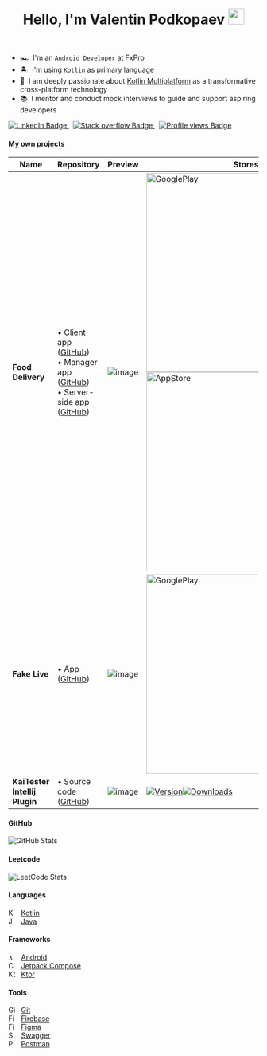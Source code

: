 
<h1 align="center">Hello, I'm Valentin Podkopaev 
  <img src="https://www.pngplay.com/wp-content/uploads/9/Android-Transparent-Free-PNG.png" width="32"/>
</h1>

<br>

- 🏎 &nbsp;I'm an `Android Developer` at [FxPro](https://www.fxpro.com/) 
- 🏝 &nbsp;I'm using `Kotlin` as primary language 
- 🚀 &nbsp;I am deeply passionate about [Kotlin Multiplatform](https://kotlinlang.org/docs/multiplatform.html) as a transformative cross-platform technology 
- 📚 &nbsp;I mentor and conduct mock interviews to guide and support aspiring developers 

<a href="https://www.linkedin.com/in/maxastin/">
  <img src="https://img.shields.io/badge/LinkedIn-blue?style=for-the-badge&logo=linkedin&logoColor=white" alt="LinkedIn Badge"/>
</a>
&nbsp;
<a href="https://stackoverflow.com/users/11720338/maxastin">
  <img src="https://img.shields.io/badge/Stack%20Overflow-F48024?style=for-the-badge&logo=stackoverflow&logoColor=white" alt="Stack overflow Badge"/>
</a>
&nbsp;
<a href="https://github.com/MaxAstin">
  <img src="https://komarev.com/ghpvc/?username=MaxAstin&style=for-the-badge&color=blue" alt="Profile views Badge"/>
</a>

#### My own projects
| Name    | Repository | Preview | Stores |
| -------- | ------- | ------- | ------- |
| **Food Delivery** | • Client app ([GitHub](https://github.com/xidealo/PapaKarlo)) <br> • Manager app ([GitHub](https://github.com/xidealo/FoodDeliveryAdmin)) <br> • Server-side app ([GitHub](https://github.com/MaxAstin/FoodDeliveryApi_v2)) | ![image](https://github.com/user-attachments/assets/75b2dcea-a1aa-4699-9d3a-4b66bd3a77d8) | <a href="https://play.google.com/store/apps/details?id=com.bunbeuaty.papakarlo"><img src="https://upload.wikimedia.org/wikipedia/commons/thumb/7/78/Google_Play_Store_badge_EN.svg/2560px-Google_Play_Store_badge_EN.svg.png" alt="GooglePlay" width="400px"/></a> <br> <a href="https://apps.apple.com/ru/app/%D0%BF%D0%B0%D0%BF%D0%B0-%D0%BA%D0%B0%D1%80%D0%BB%D0%BE/id6443966083"><img src="https://upload.wikimedia.org/wikipedia/commons/thumb/3/3c/Download_on_the_App_Store_Badge.svg/2560px-Download_on_the_App_Store_Badge.svg.png" alt="AppStore" width="400px"/></a> |
| **Fake Live** | • App ([GitHub](https://github.com/MaxAstin/Fake-Live)) | ![image](https://github.com/user-attachments/assets/755f60c2-0867-4a04-9d92-9c29f9996417) | <a href="https://play.google.com/store/apps/details?id=com.bunbeauty.tiptoplive"><img src="https://upload.wikimedia.org/wikipedia/commons/thumb/7/78/Google_Play_Store_badge_EN.svg/2560px-Google_Play_Store_badge_EN.svg.png" alt="GooglePlay" width="400px"/></a> |
| **KaiTester Intellij Plugin** | • Source code ([GitHub](https://github.com/MaxAstin/KaiTester)) | ![image](https://github.com/user-attachments/assets/cd13cb8a-7710-483c-8f77-81e473bcedbd) | [![Version](https://img.shields.io/jetbrains/plugin/v/26141-kaitester.svg)](https://plugins.jetbrains.com/plugin/26141-kaitester)[![Downloads](https://img.shields.io/jetbrains/plugin/d/26141-kaitester.svg)](https://plugins.jetbrains.com/plugin/26141-kaitester) |

#### GitHub
![GitHub Stats](https://github-readme-stats-sigma-five.vercel.app/api?username=MaxAstin&show_icons=true&theme=tokyonight&count_private=true)

#### Leetcode
![LeetCode Stats](https://leetcard.jacoblin.cool/max_astin?theme=dark&font=Baloo%202&ext=activity)


#### Languages 
<img src="https://play-lh.googleusercontent.com/qGNd4Vel9btQcuf6pINFmQOhB0yYCx-5E2sdeGMh43MOFpz_zY_-9k3JQZ8xjj12LA=w80" alt="Kotlin" width = "14" height="14" /> &nbsp; <a href="https://kotlinlang.org/">Kotlin</a> </br> 
<img src="https://cdn-icons-png.flaticon.com/512/226/226777.png" alt="Java" width = "14" height="14" /> &nbsp; <a href="https://www.java.com/">Java</a>

#### Frameworks 
<img src="https://www.pngplay.com/wp-content/uploads/9/Android-Transparent-Free-PNG.png" alt="Android" width = "14" height="10" /> &nbsp; <a href="https://developer.android.com/">Android</a> </br> 
<img src="https://3.bp.blogspot.com/-VVp3WvJvl84/X0Vu6EjYqDI/AAAAAAAAPjU/ZOMKiUlgfg8ok8DY8Hc-ocOvGdB0z86AgCLcBGAsYHQ/s1600/jetpack%2Bcompose%2Bicon_RGB.png" alt="Compose" width = "14" height="14" /> &nbsp; <a href="https://developer.android.com/jetpack/compose">Jetpack Compose</a> </br> 
<img src="https://avatars.githubusercontent.com/u/28214161?s=280&v=4" alt="Ktor" width = "14" height="14" /> &nbsp; <a href="https://github.com/ktorio/ktor">Ktor</a>

#### Tools
<img src="https://git-scm.com/images/logos/downloads/Git-Icon-1788C.png" alt="Git" width = "14" height="14" /> &nbsp; <a href="https://git-scm.com/">Git</a> </br> 
<img src="https://img.icons8.com/color/512/firebase.png" alt="Firebase" width = "14" height="14" /> &nbsp; <a href="https://firebase.google.com/">Firebase</a> </br> 
<img src="https://devtime.me/wp-content/uploads/2024/01/figma-150x150.png" alt="Figma" width = "14" height="14" /> &nbsp; <a href="https://www.figma.com">Figma</a> </br> 
<img src="https://upload.wikimedia.org/wikipedia/commons/a/ab/Swagger-logo.png" alt="Swagger" width = "14" height="14" /> &nbsp; <a href="https://swagger.io/">Swagger</a> </br> 
<img src="https://www.postman.com/_ar-assets/images/favicon-1-16.png" alt="Postman" width = "14" height="14" /> &nbsp; <a href="https://www.postman.com/">Postman</a> 
